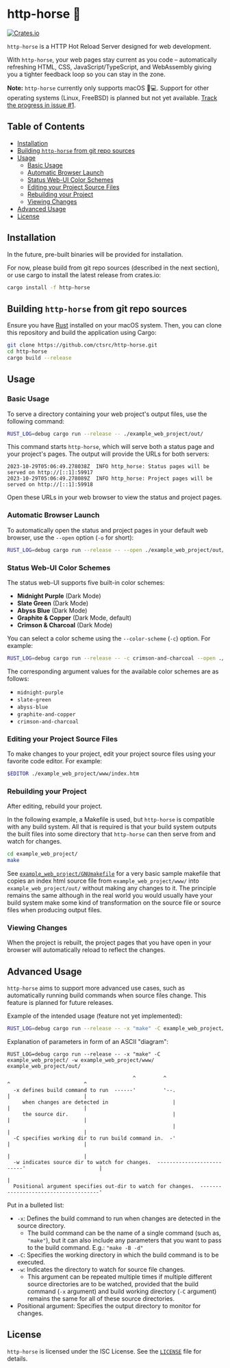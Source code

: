 # http-horse 🐴

[![Crates.io](https://img.shields.io/crates/v/http-horse.svg)](https://crates.io/crates/http-horse)

`http-horse` is a HTTP Hot Reload Server designed for web development.

With `http-horse`, your web pages stay current as you code – automatically refreshing
HTML, CSS, JavaScript/TypeScript, and WebAssembly giving you a tighter feedback loop
so you can stay in the zone.

**Note:** `http-horse` currently only supports macOS 🍎💻.
Support for other operating systems (Linux, FreeBSD) is planned but not yet available.
[Track the progress in issue #1](https://github.com/ctsrc/http-horse/issues/1).

## Table of Contents

- [Installation](#installation)
- [Building `http-horse` from git repo sources](#building-http-horse-from-git-repo-sources)
- [Usage](#usage)
  - [Basic Usage](#basic-usage)
  - [Automatic Browser Launch](#automatic-browser-launch)
  - [Status Web-UI Color Schemes](#status-web-ui-color-schemes)
  - [Editing your Project Source Files](#editing-your-project-source-files)
  - [Rebuilding your Project](#rebuilding-your-project)
  - [Viewing Changes](#viewing-changes)
- [Advanced Usage](#advanced-usage)
- [License](#license)

## Installation

In the future, pre-built binaries will be provided for installation.

For now, please build from git repo sources (described in the next section),
or use cargo to install the latest release from crates.io:

```zsh
cargo install -f http-horse
```

## Building `http-horse` from git repo sources

Ensure you have [Rust](https://www.rust-lang.org/) installed on your macOS system.
Then, you can clone this repository and build the application using Cargo:

```zsh
git clone https://github.com/ctsrc/http-horse.git
cd http-horse
cargo build --release
```

## Usage

### Basic Usage

To serve a directory containing your web project's output files,
use the following command:

```zsh
RUST_LOG=debug cargo run --release -- ./example_web_project/out/
```

This command starts `http-horse`, which will serve both a status page
and your project's pages. The output will provide the URLs for both servers:

```text
2023-10-29T05:06:49.278038Z  INFO http_horse: Status pages will be served on http://[::1]:59917
2023-10-29T05:06:49.278089Z  INFO http_horse: Project pages will be served on http://[::1]:59918
```

Open these URLs in your web browser to view the status and project pages.

### Automatic Browser Launch

To automatically open the status and project pages in your default web browser,
use the `--open` option (`-o` for short):

```zsh
RUST_LOG=debug cargo run --release -- --open ./example_web_project/out/
```

### Status Web-UI Color Schemes

The status web-UI supports five built-in color schemes:

- **Midnight Purple** (Dark Mode)
- **Slate Green** (Dark Mode)
- **Abyss Blue** (Dark Mode)
- **Graphite & Copper** (Dark Mode, default)
- **Crimson & Charcoal** (Dark Mode)

You can select a color scheme using the `--color-scheme` (`-c`) option. For example:

```zsh
RUST_LOG=debug cargo run --release -- -c crimson-and-charcoal --open ./example_web_project/out/
```

The corresponding argument values for the available color schemes are as follows:

- `midnight-purple`
- `slate-green`
- `abyss-blue`
- `graphite-and-copper`
- `crimson-and-charcoal`

### Editing your Project Source Files

To make changes to your project, edit your project source files
using your favorite code editor. For example:

```zsh
$EDITOR ./example_web_project/www/index.htm
```

### Rebuilding your Project

After editing, rebuild your project.

In the following example, a Makefile is used, but `http-horse` is compatible
with any build system. All that is required is that your build system outputs
the built files into some directory that `http-horse` can then serve from
and watch for changes.

```zsh
cd example_web_project/
make
```

See [`example_web_project/GNUmakefile`](example_web_project/GNUmakefile)
for a very basic sample makefile that copies an index html source file
from `example_web_project/www/` into `example_web_project/out/` without
making any changes to it. The principle remains the same although in
the real world you would usually have your build system make some
kind of transformation on the source file or source files when
producing output files.

### Viewing Changes

When the project is rebuilt, the project pages that you have
open in your browser will automatically reload to reflect the changes.

## Advanced Usage

`http-horse` aims to support more advanced use cases, such as automatically
running build commands when source files change. This feature is planned
for future releases.

Example of the intended usage (feature not yet implemented):

```zsh
RUST_LOG=debug cargo run --release -- -x "make" -C example_web_project/ -w example_web_project/www/ example_web_project/out/
```

Explanation of parameters in form of an ASCII "diagram":

```text
RUST_LOG=debug cargo run --release -- -x "make" -C example_web_project/ -w example_web_project/www/ example_web_project/out/

                                         ^         ^                       ^                        ^
  -x defines build command to run  ------'         '--.                    |                        |
     when changes are detected in                     |                    |                        |
     the source dir.                                  |                    |                        |
                                                      |                    |                        |
  -C specifies working dir to run build command in.  -'                    |                        |
                                                                           |                        |
  -w indicates source dir to watch for changes.  --------------------------'                        |
                                                                                                    |
  Positional argument specifies out-dir to watch for changes.  -------------------------------------'
```

Put in a bulleted list:

- `-x`: Defines the build command to run when changes are detected in the source directory.
  * The build command can be the name of a single command (such as, `"make"`), but it can
    also include any parameters that you want to pass to the build command.
    E.g.: `"make -B -d"`
- `-C`: Specifies the working directory in which the build command is to be executed.
- `-w`: Indicates the directory to watch for source file changes.
  * This argument can be repeated multiple times if multiple different source directories
    are to be watched, provided that the build command (`-x` argument) and build
    working directory (`-C` argument) remains the same for all of these source directories.
- Positional argument: Specifies the output directory to monitor for changes.

## License

`http-horse` is licensed under the ISC License. See the [`LICENSE`](LICENSE) file for details.

